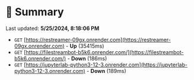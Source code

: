 # 📖 Summary
Last updated: **5/25/2024, 8:18:06 PM**

- `GET` [https://restreamer-09gx.onrender.com](https://restreamer-09gx.onrender.com) - **Up** (35415ms)
- `GET` [https://filestreambot-b5k6.onrender.com/](https://filestreambot-b5k6.onrender.com/) - **Down** (186ms)
- `GET` [https://jupyterlab-python3-12-3.onrender.com](https://jupyterlab-python3-12-3.onrender.com) - **Down** (189ms)
